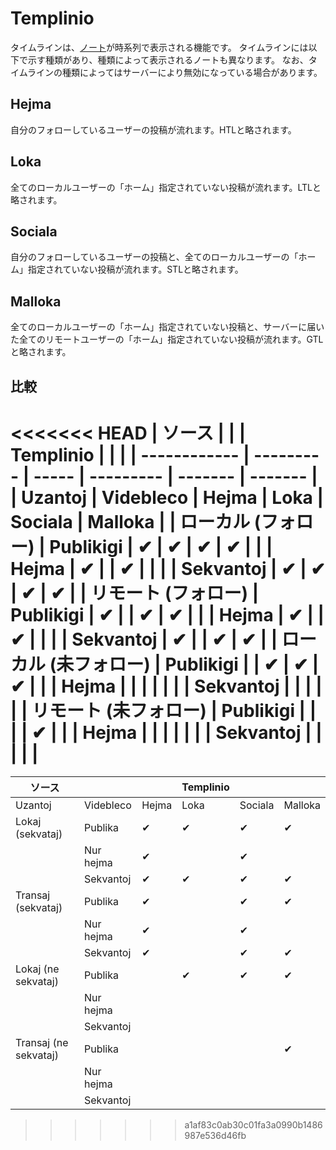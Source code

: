 # Templinio
タイムラインは、[ノート](./note)が時系列で表示される機能です。 タイムラインには以下で示す種類があり、種類によって表示されるノートも異なります。 なお、タイムラインの種類によってはサーバーにより無効になっている場合があります。

## Hejma
自分のフォローしているユーザーの投稿が流れます。HTLと略されます。

## Loka
全てのローカルユーザーの「ホーム」指定されていない投稿が流れます。LTLと略されます。

## Sociala
自分のフォローしているユーザーの投稿と、全てのローカルユーザーの「ホーム」指定されていない投稿が流れます。STLと略されます。

## Malloka
全てのローカルユーザーの「ホーム」指定されていない投稿と、サーバーに届いた全てのリモートユーザーの「ホーム」指定されていない投稿が流れます。GTLと略されます。

## 比較
<<<<<<< HEAD
| ソース          |           |       | Templinio |         |         |
| ------------ | --------- | ----- | --------- | ------- | ------- |
| Uzantoj      | Videbleco | Hejma | Loka      | Sociala | Malloka |
| ローカル (フォロー)  | Publikigi | ✔     | ✔         | ✔       | ✔       |
|              | Hejma     | ✔     |           | ✔       |         |
|              | Sekvantoj | ✔     | ✔         | ✔       | ✔       |
| リモート (フォロー)  | Publikigi | ✔     |           | ✔       | ✔       |
|              | Hejma     | ✔     |           | ✔       |         |
|              | Sekvantoj | ✔     |           | ✔       | ✔       |
| ローカル (未フォロー) | Publikigi |       | ✔         | ✔       | ✔       |
|              | Hejma     |       |           |         |         |
|              | Sekvantoj |       |           |         |         |
| リモート (未フォロー) | Publikigi |       |           |         | ✔       |
|              | Hejma     |       |           |         |         |
|              | Sekvantoj |       |           |         |         |
=======
| ソース                   |           |       | Templinio |         |         |
| --------------------- | --------- | ----- | --------- | ------- | ------- |
| Uzantoj               | Videbleco | Hejma | Loka      | Sociala | Malloka |
| Lokaj (sekvataj)      | Publika   | ✔     | ✔         | ✔       | ✔       |
|                       | Nur hejma | ✔     |           | ✔       |         |
|                       | Sekvantoj | ✔     | ✔         | ✔       | ✔       |
| Transaj (sekvataj)    | Publika   | ✔     |           | ✔       | ✔       |
|                       | Nur hejma | ✔     |           | ✔       |         |
|                       | Sekvantoj | ✔     |           | ✔       | ✔       |
| Lokaj (ne sekvataj)   | Publika   |       | ✔         | ✔       | ✔       |
|                       | Nur hejma |       |           |         |         |
|                       | Sekvantoj |       |           |         |         |
| Transaj (ne sekvataj) | Publika   |       |           |         | ✔       |
|                       | Nur hejma |       |           |         |         |
|                       | Sekvantoj |       |           |         |         |
>>>>>>> a1af83c0ab30c01fa3a0990b1486987e536d46fb
